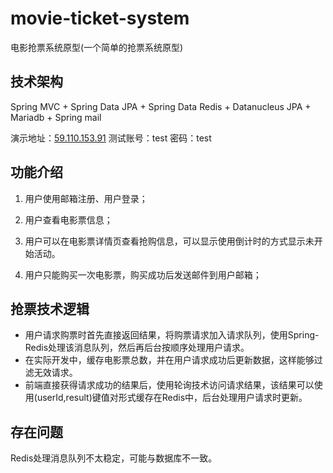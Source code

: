 # movie-ticket-system
电影抢票系统原型(一个简单的抢票系统原型)

## 技术架构

Spring MVC + Spring Data JPA + Spring Data Redis + Datanucleus JPA + Mariadb + Spring mail

演示地址：[59.110.153.91](http://59.110.153.91)   测试账号：test 密码：test

## 功能介绍

1. 用户使用邮箱注册、用户登录；

2. 用户查看电影票信息；

3. 用户可以在电影票详情页查看抢购信息，可以显示使用倒计时的方式显示未开始活动。

4. 用户只能购买一次电影票，购买成功后发送邮件到用户邮箱；

## 抢票技术逻辑

* 用户请求购票时首先直接返回结果，将购票请求加入请求队列，使用Spring-Redis处理该消息队列，然后再后台按顺序处理用户请求。
* 在实际开发中，缓存电影票总数，并在用户请求成功后更新数据，这样能够过滤无效请求。
* 前端直接获得请求成功的结果后，使用轮询技术访问请求结果，该结果可以使用(userId,result)键值对形式缓存在Redis中，后台处理用户请求时更新。

## 存在问题

Redis处理消息队列不太稳定，可能与数据库不一致。

   ​